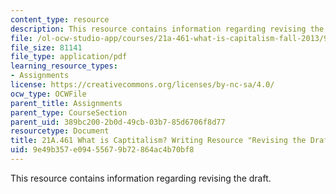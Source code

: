 ```yaml
---
content_type: resource
description: This resource contains information regarding revising the draft.
file: /ol-ocw-studio-app/courses/21a-461-what-is-capitalism-fall-2013/9e49b357e09455679b72864ac4b70bf8_MIT21A_461F13_Rev_the_Drft.pdf
file_size: 81141
file_type: application/pdf
learning_resource_types:
- Assignments
license: https://creativecommons.org/licenses/by-nc-sa/4.0/
ocw_type: OCWFile
parent_title: Assignments
parent_type: CourseSection
parent_uid: 389bc200-2b0d-49cb-03b7-85d6706f8d77
resourcetype: Document
title: 21A.461 What is Captitalism? Writing Resource "Revising the Draft"
uid: 9e49b357-e094-5567-9b72-864ac4b70bf8
---
```

This resource contains information regarding revising the draft.